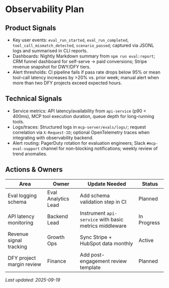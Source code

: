 # Observability Plan

## Product Signals
- Key user events: `eval_run_started`, `eval_run_completed`, `tool_call_mismatch_detected`, `scenario_passed`; captured via JSONL logs and summarised in CLI reports.
- Dashboards: Nightly Markdown summary from `npm run eval:report`; CRM funnel dashboard for self-serve → paid conversions; Stripe revenue snapshot for DWY/DFY tiers.
- Alert thresholds: CI pipeline fails if pass rate drops below 95% or mean tool-call latency increases by >20% vs. prior week; manual alert when more than two DFY projects exceed expected hours.

## Technical Signals
- Service metrics: API latency/availability from `api-service` (p90 < 400ms), MCP tool execution duration, queue depth for long-running tools.
- Logs/traces: Structured logs in `mcp-server/evals/logs/`; request correlation via `X-Request-ID`; optional OpenTelemetry traces when integrating with observability backend.
- Alert routing: PagerDuty rotation for evaluation engineers; Slack `#mcp-eval-support` channel for non-blocking notifications; weekly review of trend anomalies.

## Actions & Owners
| Area | Owner | Update Needed | Status |
|------|-------|---------------|--------|
| Eval logging schema | Eval Analytics Lead | Add schema validation step in CI | Planned |
| API latency monitoring | Backend Lead | Instrument `api-service` with basic metrics middleware | In Progress |
| Revenue signal tracking | Growth Ops | Sync Stripe + HubSpot data monthly | Active |
| DFY project margin review | Finance | Add post-engagement review template | Planned |

_Last updated: 2025-09-19_
